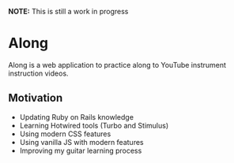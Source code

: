 **NOTE:** This is still a work in progress

# Along

Along is a web application to practice along to YouTube instrument instruction
videos.

## Motivation

- Updating Ruby on Rails knowledge
- Learning Hotwired tools (Turbo and Stimulus)
- Using modern CSS features
- Using vanilla JS with modern features
- Improving my guitar learning process
